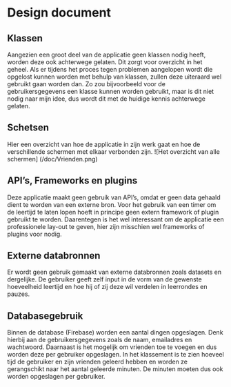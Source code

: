 # Design document
## Klassen 
Aangezien een groot deel van de applicatie geen klassen nodig heeft, worden deze ook achterwege gelaten. Dit zorgt voor overzicht in het geheel. Als er tijdens het proces tegen problemen aangelopen wordt die opgelost kunnen worden met behulp van klassen, zullen deze uiteraard wel gebruikt gaan worden dan. Zo zou bijvoorbeeld voor de gebruikersgegevens een klasse kunnen worden gebruikt, maar is dit niet nodig naar mijn idee, dus wordt dit met de huidige kennis achterwege gelaten. 
## Schetsen
Hier een overzicht van hoe de applicatie in zijn werk gaat en hoe de verschillende schermen met elkaar verbonden zijn. 
![Het overzicht van alle schermen]
(/doc/Vrienden.png)
## API’s, Frameworks en plugins
Deze applicatie maakt geen gebruik van API’s, omdat er geen data gehaald dient te worden van een externe bron. Voor het gebruik van een timer om de leertijd te laten lopen hoeft in principe geen extern framework of plugin gebruikt te worden. Daarentegen is het wel interessant om de applicatie een professionele lay-out te geven, hier zijn misschien wel frameworks of plugins voor nodig.
## Externe databronnen
Er wordt geen gebruik gemaakt van externe databronnen zoals datasets en dergelijke. De gebruiker geeft zelf input in de vorm van de gewenste hoeveelheid leertijd en hoe hij of zij deze wil verdelen in leerrondes en pauzes.
## Databasegebruik
Binnen de database (Firebase) worden een aantal dingen opgeslagen. Denk hierbij aan de gebruikersgegevens zoals de naam, emailadres en wachtwoord. Daarnaast is het mogelijk om vrienden toe te voegen en dus worden deze per gebruiker opgeslagen. In het klassement is te zien hoeveel tijd de gebruiker en zijn vrienden geleerd hebben en worden ze gerangschikt naar het aantal geleerde minuten. De minuten moeten dus ook worden opgeslagen per gebruiker. 
